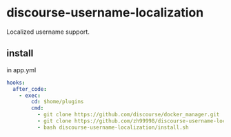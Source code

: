 # discourse-username-localization
Localized username support.

## install
in app.yml

```yaml
hooks:
  after_code:
    - exec:
        cd: $home/plugins
        cmd:
          - git clone https://github.com/discourse/docker_manager.git
          - git clone https://github.com/zh99998/discourse-username-localization.git
          - bash discourse-username-localization/install.sh
```          
